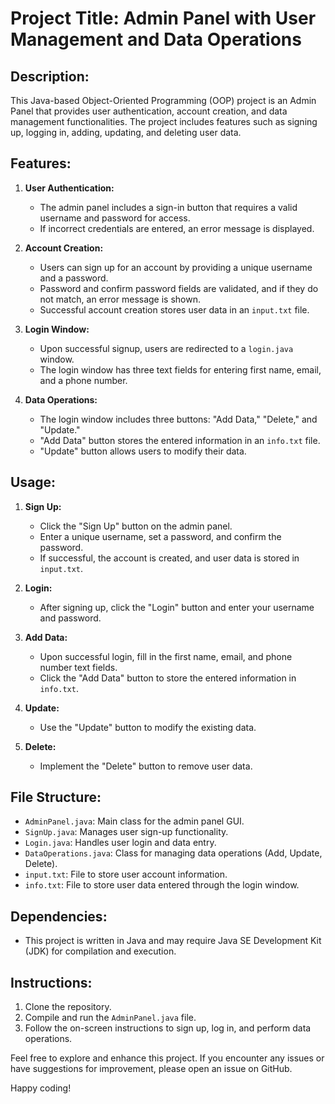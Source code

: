 # Project Title: Admin Panel with User Management and Data Operations

## Description:

This Java-based Object-Oriented Programming (OOP) project is an Admin Panel that provides user authentication, account creation, and data management functionalities. The project includes features such as signing up, logging in, adding, updating, and deleting user data.

## Features:

1. **User Authentication:**
   - The admin panel includes a sign-in button that requires a valid username and password for access.
   - If incorrect credentials are entered, an error message is displayed.

2. **Account Creation:**
   - Users can sign up for an account by providing a unique username and a password.
   - Password and confirm password fields are validated, and if they do not match, an error message is shown.
   - Successful account creation stores user data in an `input.txt` file.

3. **Login Window:**
   - Upon successful signup, users are redirected to a `login.java` window.
   - The login window has three text fields for entering first name, email, and a phone number.

4. **Data Operations:**
   - The login window includes three buttons: "Add Data," "Delete," and "Update."
   - "Add Data" button stores the entered information in an `info.txt` file.
   - "Update" button allows users to modify their data.

## Usage:

1. **Sign Up:**
   - Click the "Sign Up" button on the admin panel.
   - Enter a unique username, set a password, and confirm the password.
   - If successful, the account is created, and user data is stored in `input.txt`.

2. **Login:**
   - After signing up, click the "Login" button and enter your username and password.

3. **Add Data:**
   - Upon successful login, fill in the first name, email, and phone number text fields.
   - Click the "Add Data" button to store the entered information in `info.txt`.

4. **Update:**
   - Use the "Update" button to modify the existing data.

5. **Delete:**
   - Implement the "Delete" button to remove user data.

## File Structure:

- `AdminPanel.java`: Main class for the admin panel GUI.
- `SignUp.java`: Manages user sign-up functionality.
- `Login.java`: Handles user login and data entry.
- `DataOperations.java`: Class for managing data operations (Add, Update, Delete).
- `input.txt`: File to store user account information.
- `info.txt`: File to store user data entered through the login window.

## Dependencies:

- This project is written in Java and may require Java SE Development Kit (JDK) for compilation and execution.

## Instructions:

1. Clone the repository.
2. Compile and run the `AdminPanel.java` file.
3. Follow the on-screen instructions to sign up, log in, and perform data operations.

Feel free to explore and enhance this project. If you encounter any issues or have suggestions for improvement, please open an issue on GitHub.

Happy coding!
